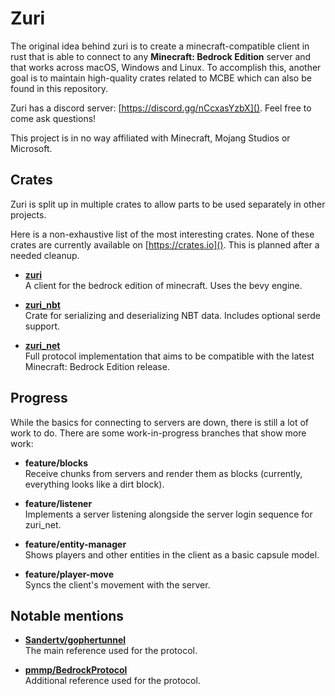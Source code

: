 # Zuri
The original idea behind zuri is to create a minecraft-compatible client in rust that is able to connect to any
**Minecraft: Bedrock Edition** server and that works across macOS, Windows and Linux. To accomplish this, another goal
is to maintain high-quality crates related to MCBE which can also be found in this repository.

Zuri has a discord server: [https://discord.gg/nCcxasYzbX](). Feel free to come ask questions!

This project is in no way affiliated with Minecraft, Mojang Studios or Microsoft.

## Crates
Zuri is split up in multiple crates to allow parts to be used separately in other projects.

Here is a non-exhaustive list of the most interesting crates. None of these crates are currently available on 
[https://crates.io](). This is planned after a needed cleanup.

- [**zuri**](/zuri)<br/>
  A client for the bedrock edition of minecraft. Uses the bevy engine.

- [**zuri_nbt**](/zuri_nbt)<br/>
  Crate for serializing and deserializing NBT data. Includes optional serde support.

- [**zuri_net**](/zuri_net)<br/>
  Full protocol implementation that aims to be compatible with the latest Minecraft: Bedrock Edition release.

## Progress
While the basics for connecting to servers are down, there is still a lot of work to do. There are some work-in-progress
branches that show more work:

- **feature/blocks**<br/>
  Receive chunks from servers and render them as blocks (currently, everything looks like a dirt block).

- **feature/listener**<br/>
  Implements a server listening alongside the server login sequence for zuri_net.

- **feature/entity-manager**<br/>
  Shows players and other entities in the client as a basic capsule model.

- **feature/player-move**<br/>
  Syncs the client's movement with the server.

## Notable mentions

- [**Sandertv/gophertunnel**](https://github.com/Sandertv/gophertunnel)<br/>
  The main reference used for the protocol.

- [**pmmp/BedrockProtocol**](https://github.com/pmmp/BedrockProtocol)<br/>
  Additional reference used for the protocol.
